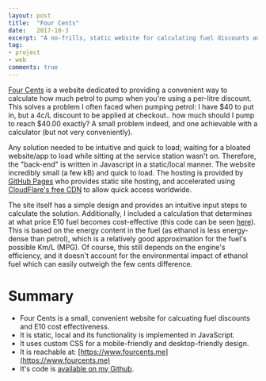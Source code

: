 ```yaml
---
layout: post
title:  "Four Cents"
date:   2017-10-3
excerpt: "A no-frills, static website for calculating fuel discounts and cost-effectivness with JavaScript."
tag:
- project
- web
comments: true
---
```


[Four Cents](https://www.fourcents.me) is a website dedicated to providing a convenient way to calculate how much petrol to pump when you're using a per-litre discount. This solves a problem I often faced when pumping petrol: I have $40 to put in, but a 4c/L discount to be applied at checkout.. how much should I pump to reach $40.00 exactly? A small problem indeed, and one achievable with a calculator (but not very conveniently).


Any solution needed to be intuitive and quick to load; waiting for a bloated website/app to load while sitting at the service station wasn't on. Therefore, the "back-end" is written in Javascript in a static/local manner. The website incredibly small (a few kB) and quick to load. The hosting is provided by [GitHub Pages](https://pages.github.com/) who provides static site hosting, and accelerated using [CloudFlare's free CDN](https://cloudflare.com) to allow quick access worldwide. 

The site itself has a simple design and provides an intuitive input steps to calculate the solution. Additionally, I included a calculation that determines at what price E10 fuel becomes cost-effective (this code can be seen [here](https://github.com/curtiswest/petrol-discount-calculator/blob/056ef51a5e2cfc2d2d59c806f4f4d688b166a0ab/calc.js#L47)). This is based on the energy content in the fuel (as ethanol is less energy-dense than petrol), which is a relatively good approximation for the fuel's possible Km/L (MPG). Of course, this still depends on the engine's efficiency, and it doesn't account for the environmental impact of ethanol fuel which can easily outweigh the few cents difference. 

# Summary
* Four Cents is a small, convenient website for calcuating fuel discounts and E10 cost effectiveness. 
* It is static, local and its functionality is implemented in JavaScript.
* It uses custom CSS for a mobile-friendly and desktop-friendly design. 
* It is reachable at: [https://www.fourcents.me](https://www.fourcents.me)
* It's code is [available on my Github](https://github.com/curtiswest/petrol-discount-calculator). 
